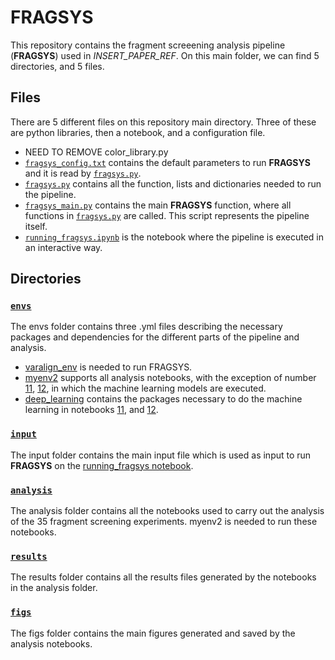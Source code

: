 # FRAGSYS
This repository contains the fragment screeening analysis pipeline (**FRAGSYS**) used in *INSERT_PAPER_REF*. On this main folder, we can find 5 directories, and 5 files.
## Files
There are 5 different files on this repository main directory. Three of these are python libraries, then a notebook, and a configuration file.
  +  NEED TO REMOVE color_library.py
  +  [`fragsys_config.txt`](fragsys_config.txt) contains the default parameters to run **FRAGSYS** and it is read by [`fragsys.py`](fragsys.py).
  +  [`fragsys.py`](fragsys.py) contains all the function, lists and dictionaries needed to run the pipeline.
  +  [`fragsys_main.py`](fragsys_main.py) contains the main **FRAGSYS** function, where all functions in [`fragsys.py`](fragsys.py) are called. This script represents the pipeline itself.
  +  [`running_fragsys.ipynb`](running_fragsys.ipynb) is the notebook where the pipeline is executed in an interactive way.
## Directories
### [`envs`](envs/)
The envs folder contains three .yml files describing the necessary packages and dependencies for the different parts of the pipeline and analysis.
  +  [varalign_env](envs/varalign_env.yml) is needed to run FRAGSYS.
  +  [myenv2](envs/myenv2.yml) supports all analysis notebooks, with the exception of number [11](analysis/11_fragsys_ML_create_models.ipynb), [12](analysis/12_fragsys_ML_test_models.ipynb), in which the machine learning models are executed.
  +  [deep_learning](envs/deep_learning.yml) contains the packages necessary to do the machine learning in notebooks [11](analysis/11_fragsys_ML_create_models.ipynb), and [12](analysis/12_fragsys_ML_test_models.ipynb).
### [`input`](input/)
The input folder contains the main input file which is used as input to run **FRAGSYS** on the [running_fragsys notebook](running_fragsys.ipynb).
### [`analysis`](analysis/)
The analysis folder contains all the notebooks used to carry out the analysis of the 35 fragment screening experiments. myenv2 is needed to run these notebooks.
### [`results`](results/)
The results folder contains all the results files generated by the notebooks in the analysis folder.
### [`figs`](figs/)
The figs folder contains the main figures generated and saved by the analysis notebooks.
